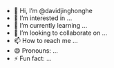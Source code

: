 - 👋 Hi, I’m @davidjinghonghe
- 👀 I’m interested in ...
- 🌱 I’m currently learning ...
- 💞️ I’m looking to collaborate on ...
- 📫 How to reach me ...
- 😄 Pronouns: ...
- ⚡ Fun fact: ...

<!---
davidjinghonghe/davidjinghonghe is a ✨ special ✨ repository because its `README.md` (this file) appears on your GitHub profile.
You can click the Preview link to take a look at your changes.
--->
